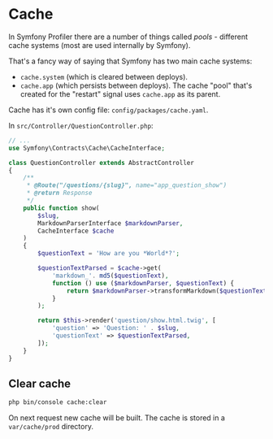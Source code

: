 # Cache

In Symfony Profiler there are a number of things called *pools* - different cache systems (most are used internally by Symfony). 

That's a fancy way of saying that Symfony has two main cache systems: 

- `cache.system` (which is cleared between deploys).
- `cache.app` (which persists between deploys). The cache "pool" that's created for the "restart" signal uses `cache.app` as its parent.

Cache has it's own config file: `config/packages/cache.yaml`.

In `src/Controller/QuestionController.php`:

```php
// ...
use Symfony\Contracts\Cache\CacheInterface;

class QuestionController extends AbstractController
{
    /**
     * @Route("/questions/{slug}", name="app_question_show")
     * @return Response
     */
    public function show(
        $slug,
        MarkdownParserInterface $markdownParser,
        CacheInterface $cache
    )
    {
        $questionText = 'How are you *World*?';

        $questionTextParsed = $cache->get(
            'markdown_'. md5($questionText),
            function () use ($markdownParser, $questionText) {
                return $markdownParser->transformMarkdown($questionText);
            }
        );

        return $this->render('question/show.html.twig', [
            'question' => 'Question: ' . $slug,
            'questionText' => $questionTextParsed,
        ]);
    }
}
```

## Clear cache

```bash
php bin/console cache:clear
```

On next request new cache will be built. 
The cache is stored in a `var/cache/prod` directory.
